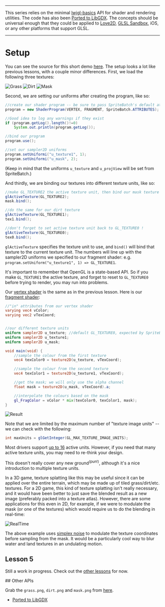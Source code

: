 ***

This series relies on the minimal [lwjgl-basics](https://github.com/mattdesl/lwjgl-basics) API for shader and rendering utilities. The code has also been [Ported to LibGDX](#Ports). The concepts should be universal enough that they could be applied to [Love2D](https://love2d.org/), [GLSL Sandbox](http://glsl.heroku.com/), iOS, or any other platforms that support GLSL. 

***

# Setup

You can see the source for this short demo [here](https://github.com/mattdesl/lwjgl-basics/blob/master/test/mdesl/test/shadertut/ShaderLesson4.java). The setup looks a lot like previous lessons, with a couple minor differences. First, we load the following three textures:

![Grass](https://raw.github.com/mattdesl/lwjgl-basics/master/test/res/grass.png) 
![Dirt](https://raw.github.com/mattdesl/lwjgl-basics/master/test/res/dirt.png) 
![Mask](https://raw.github.com/mattdesl/lwjgl-basics/master/test/res/mask.png)

Second, we are setting our uniforms after creating the program, like so:

```java
//create our shader program -- be sure to pass SpriteBatch's default attributes!
program = new ShaderProgram(VERTEX, FRAGMENT, SpriteBatch.ATTRIBUTES);

//Good idea to log any warnings if they exist
if (program.getLog().length()!=0)
	System.out.println(program.getLog());

//bind our program
program.use();

//set our sampler2D uniforms
program.setUniformi("u_texture1", 1);
program.setUniformi("u_mask", 2);
```

(Keep in mind that the uniforms `u_texture` and `u_projView` will be set from SpriteBatch.)

And thirdly, we are binding our textures into different texture units, like so:
```java
//make GL_TEXTURE2 the active texture unit, then bind our mask texture
glActiveTexture(GL_TEXTURE2);
mask.bind();

//do the same for our dirt texture
glActiveTexture(GL_TEXTURE1);
tex1.bind();

//don't forget to set active texture unit back to GL_TEXTURE0 !
glActiveTexture(GL_TEXTURE0);
tex0.bind();
```

`glActiveTexture` specifies the texture unit to use, and `bind()` will bind that texture to the current texture unit. The numbers will line up with the sampler2D uniforms we specified to our fragment shader: e.g. `program.setUniform("u_texture1", 1) => GL_TEXTURE1`. 

It's important to remember that OpenGL is a state-based API. So if you make `GL_TEXTURE1` the active texture, and forget to reset to `GL_TEXTURE0` before trying to render, you may run into problems.

Our [vertex shader](https://github.com/mattdesl/lwjgl-basics/blob/master/test/res/shadertut/lesson4.vert) is the same as in the previous lesson. Here is our [fragment shader](https://github.com/mattdesl/lwjgl-basics/blob/master/test/res/shadertut/lesson4.frag):

```glsl
//"in" attributes from our vertex shader
varying vec4 vColor;
varying vec2 vTexCoord;


//our different texture units
uniform sampler2D u_texture; //default GL_TEXTURE0, expected by SpriteBatch
uniform sampler2D u_texture1; 
uniform sampler2D u_mask;

void main(void) {
	//sample the colour from the first texture
	vec4 texColor0 = texture2D(u_texture, vTexCoord);

	//sample the colour from the second texture
	vec4 texColor1 = texture2D(u_texture1, vTexCoord);

	//get the mask; we will only use the alpha channel
	float mask = texture2D(u_mask, vTexCoord).a;

	//interpolate the colours based on the mask
	gl_FragColor = vColor * mix(texColor0, texColor1, mask);
}
```

![Result](http://i.imgur.com/rSaEw.png)

Note that we are limited by the maximum number of "texture image units" -- we can check with the following:
```java
int maxUnits = glGetInteger(GL_MAX_TEXTURE_IMAGE_UNITS);
```

Most drivers support [up to 16](http://feedback.wildfiregames.com/report/opengl/feature/GL_MAX_TEXTURE_IMAGE_UNITS_ARB) active units. However, if you need that many active texture units, you may need to re-think your design.

This doesn't really cover any new ground<sup>(pun!)</sup>, although it's a nice introduction to multiple texture units.

In a 3D game, texture splatting like this may be useful since it can be applied over the entire terrain, which may be made up of tiled grass/dirt/etc. textures. For a 2D game, this kind of texture splatting isn't really necessary, and it would have been better to just save the blended result as a new image (preferably packed into a texture atlas). However, there are some applications for this even in 2D, for example, if we were to modulate the mask (or one of the textures) which would require us to do the blending in real-time:

![RealTime](http://i.imgur.com/OAadq.gif)

The above example uses [simplex noise](https://github.com/ashima/webgl-noise/wiki) to modulate the texture coordinates before sampling from the mask. It would be a particularly cool way to blur water and land textures in an undulating motion.

## Lesson 5

Still a work in progress. Check out the [other lessons](Shaders) for now.

<a name="Ports" />
## Other APIs

Grab the `grass.png`, `dirt.png` and `mask.png` from [here](https://github.com/mattdesl/lwjgl-basics/tree/master/test/res).

  * [Ported to LibGDX](https://gist.github.com/4289234)
